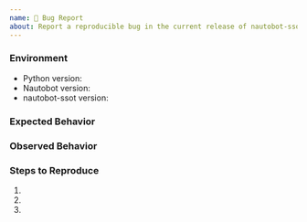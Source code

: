 ```yaml
---
name: 🐛 Bug Report
about: Report a reproducible bug in the current release of nautobot-ssot
---
```


### Environment
* Python version:  <!-- Example: 3.7.7 -->
* Nautobot version:  <!-- Example: 1.0.3 -->
* nautobot-ssot version:  <!-- Example: 1.0.0 -->

<!-- What did you expect to happen? -->
### Expected Behavior


<!-- What happened instead? -->
### Observed Behavior

<!--
    Describe in detail the exact steps that someone else can take to reproduce
    this bug using the current release.
-->
### Steps to Reproduce
1.
2.
3.
